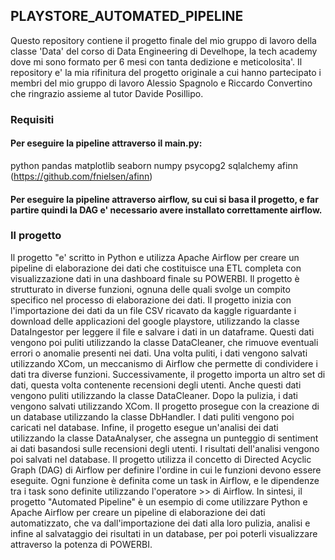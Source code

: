 ## PLAYSTORE_AUTOMATED_PIPELINE

Questo repository contiene il progetto finale del mio gruppo di lavoro della classe 'Data' del corso di Data Engineering di Develhope, la tech academy dove mi sono formato per 6 mesi con tanta dedizione e meticolosita'. Il repository e' la mia rifinitura del progetto originale a cui hanno partecipato i membri del mio gruppo di lavoro Alessio Spagnolo e Riccardo Convertino che ringrazio assieme al tutor Davide Posillipo. 

### Requisiti

#### Per eseguire la pipeline attraverso il main.py:
python
pandas
matplotlib
seaborn
numpy
psycopg2
sqlalchemy
afinn (https://github.com/fnielsen/afinn)

#### Per eseguire la pipeline attraverso airflow, su cui si basa il progetto, e far partire quindi la DAG e' necessario avere installato correttamente airflow.

### Il progetto
Il progetto "e' scritto in Python e utilizza Apache Airflow per creare un pipeline di elaborazione dei dati che costituisce una ETL completa con visualizzazione dati in una dashboard finale su POWERBI. Il progetto è strutturato in diverse funzioni, ognuna delle quali svolge un compito specifico nel processo di elaborazione dei dati.
Il progetto inizia con l'importazione dei dati da un file CSV ricavato da kaggle riguardante i download delle applicazioni del google playstore, utilizzando la classe DataIngestor per leggere il file e salvare i dati in un dataframe. Questi dati vengono poi puliti utilizzando la classe DataCleaner, che rimuove eventuali errori o anomalie presenti nei dati. Una volta puliti, i dati vengono salvati utilizzando XCom, un meccanismo di Airflow che permette di condividere i dati tra diverse funzioni.
Successivamente, il progetto importa un altro set di dati, questa volta contenente recensioni degli utenti. Anche questi dati vengono puliti utilizzando la classe DataCleaner. Dopo la pulizia, i dati vengono salvati utilizzando XCom.
Il progetto prosegue con la creazione di un database utilizzando la classe DbHandler. I dati puliti vengono poi caricati nel database. Infine, il progetto esegue un'analisi dei dati utilizzando la classe DataAnalyser, che assegna un punteggio di sentiment ai dati basandosi sulle recensioni degli utenti. I risultati dell'analisi vengono poi salvati nel database.
Il progetto utilizza il concetto di Directed Acyclic Graph (DAG) di Airflow per definire l'ordine in cui le funzioni devono essere eseguite. Ogni funzione è definita come un task in Airflow, e le dipendenze tra i task sono definite utilizzando l'operatore >> di Airflow.
In sintesi, il progetto "Automated Pipeline" è un esempio di come utilizzare Python e Apache Airflow per creare un pipeline di elaborazione dei dati automatizzato, che va dall'importazione dei dati alla loro pulizia, analisi e infine al salvataggio dei risultati in un database, per poi poterli visualizzare attraverso la potenza di POWERBI.
